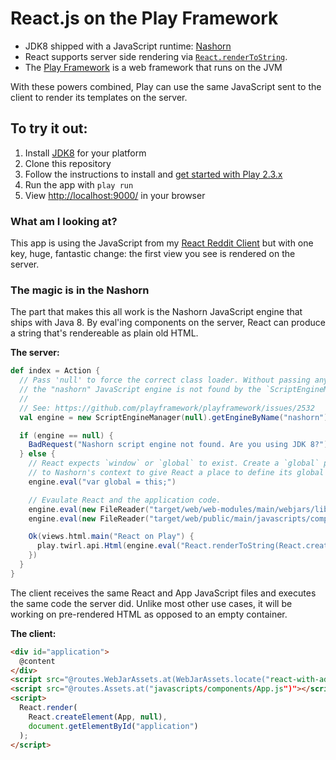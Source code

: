 React.js on the Play Framework
==============================

* JDK8 shipped with a JavaScript runtime: [Nashorn](http://openjdk.java.net/projects/nashorn/)
* React supports server side rendering via
  [`React.renderToString`](http://facebook.github.io/react/docs/top-level-api.html#react.rendertostring).
* The [Play Framework](http://playframework.com/) is a web framework that runs
  on the JVM

With these powers combined, Play can use the same JavaScript sent to the client
to render its templates on the server.

## To try it out:

1. Install [JDK8](http://www.oracle.com/technetwork/java/javase/downloads/jdk8-downloads-2133151.html) for your platform
2. Clone this repository
3. Follow the instructions to install and
   [get started with Play 2.3.x](https://playframework.com/documentation/2.3.x/Home)
4. Run the app with `play run`
5. View [http://localhost:9000/](http://localhost:9000/) in your browser

### What am I looking at?

This app is using the JavaScript from my
[React Reddit Client](https://github.com/ssorallen/react-reddit-client) but with
one key, huge, fantastic change: the first view you see is rendered on the
server.

### The magic is in the Nashorn

The part that makes this all work is the Nashorn JavaScript engine that ships
with Java 8. By eval'ing components on the server, React can produce a string
that's rendereable as plain old HTML.

**The server:**

```scala
def index = Action {
  // Pass 'null' to force the correct class loader. Without passing any param,
  // the "nashorn" JavaScript engine is not found by the `ScriptEngineManager`.
  //
  // See: https://github.com/playframework/playframework/issues/2532
  val engine = new ScriptEngineManager(null).getEngineByName("nashorn")

  if (engine == null) {
    BadRequest("Nashorn script engine not found. Are you using JDK 8?")
  } else {
    // React expects `window` or `global` to exist. Create a `global` pointing
    // to Nashorn's context to give React a place to define its global namespace.
    engine.eval("var global = this;")

    // Evaulate React and the application code.
    engine.eval(new FileReader("target/web/web-modules/main/webjars/lib/react/react-with-addons.js"))
    engine.eval(new FileReader("target/web/public/main/javascripts/components/App.js"))

    Ok(views.html.main("React on Play") {
      play.twirl.api.Html(engine.eval("React.renderToString(React.createElement(App));").toString)
    })
  }
}
```

The client receives the same React and App JavaScript files and executes the
same code the server did. Unlike most other use cases, it will be working on
pre-rendered HTML as opposed to an empty container.

**The client:**

```html
<div id="application">
  @content
</div>
<script src="@routes.WebJarAssets.at(WebJarAssets.locate("react-with-addons.min.js"))"></script>
<script src="@routes.Assets.at("javascripts/components/App.js")"></script>
<script>
  React.render(
    React.createElement(App, null),
    document.getElementById("application")
  );
</script>
```
